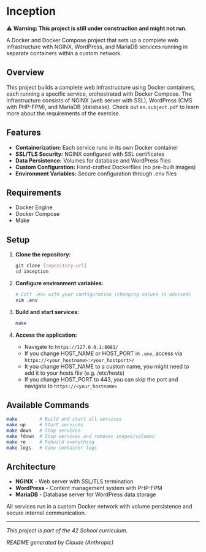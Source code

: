 # Inception

⚠️ **Warning: This project is still under construction and might not run.**

A Docker and Docker Compose project that sets up a complete web infrastructure with NGINX, WordPress, and MariaDB services running in separate containers within a custom network.

## Overview

This project builds a complete web infrastructure using Docker containers, each running a specific service, orchestrated with Docker Compose. The infrastructure consists of NGINX (web server with SSL), WordPress (CMS with PHP-FPM), and MariaDB (database).
Check out `en.subject.pdf` to learn more about the requirements of the exercise.

## Features

- **Containerization:** Each service runs in its own Docker container
- **SSL/TLS Security:** NGINX configured with SSL certificates
- **Data Persistence:** Volumes for database and WordPress files
- **Custom Configuration:** Hand-crafted Dockerfiles (no pre-built images)
- **Environment Variables:** Secure configuration through .env files

## Requirements

- Docker Engine
- Docker Compose
- Make

## Setup

1. **Clone the repository:**
   ```bash
   git clone [repository-url]
   cd inception
   ```

2. **Configure environment variables:**
   ```bash
   # Edit .env with your configuration (changing values is advised)
   vim .env
   ```

3. **Build and start services:**
   ```bash
   make
   ```

4. **Access the application:**
   - Navigate to `https://127.0.0.1:8081/`
   - If you change HOST_NAME or HOST_PORT in `.env`, access via `https://<your_hostname>:<your_hostport>/`
   - It you change HOST_NAME to a custom name, you might need to add it to your hosts file (e.g. /etc/hosts)
   - If you change HOST_PORT to 443, you can skip the port and navigate to `https://<your_hostname>`

## Available Commands

```bash
make        # Build and start all services
make up     # Start services
make down   # Stop services
make fdown  # Stop services and removes images/volumes
make re     # Rebuild everything
make logs   # View container logs
```

## Architecture

- **NGINX** - Web server with SSL/TLS termination
- **WordPress** - Content management system with PHP-FPM
- **MariaDB** - Database server for WordPress data storage

All services run in a custom Docker network with volume persistence and secure internal communication.

---

*This project is part of the 42 School curriculum.*

*README generated by Claude (Anthropic)*
